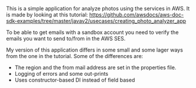 This is a simple application for analyze photos using the services in AWS.
It is made by looking at this tutorial:
https://github.com/awsdocs/aws-doc-sdk-examples/tree/master/javav2/usecases/creating_photo_analyzer_app

To be able to get emails with a sandbox account you need to verify the emails you want to send to/from in the AWS SES.

My version of this application differs in some small and some lager ways from the one in the tutorial. 
Some of the differences are:
 * The region and the from mail address are set in the properties file.
 * Logging of errors and some out-prints
 * Uses constructor-based DI instead of field based